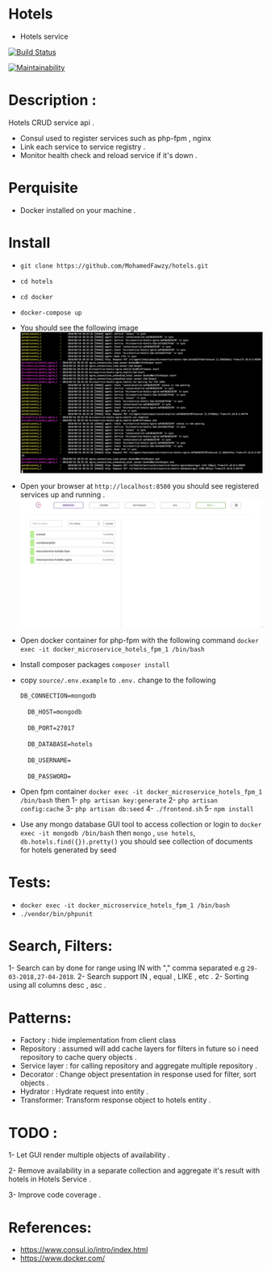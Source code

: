 # Hotels
- Hotels service

[![Build Status](https://travis-ci.org/MohamedFawzy/hotels.svg?branch=master)](https://travis-ci.org/MohamedFawzy/hotels)


[![Maintainability](https://api.codeclimate.com/v1/badges/9eb1f9c146b11e2fec8c/maintainability)](https://codeclimate.com/github/MohamedFawzy/hotels/maintainability)
# Description :
Hotels CRUD service api . 
- Consul used to register services such as php-fpm , nginx
- Link each service to service registry .
- Monitor health check and reload service if it's down .

# Perquisite
- Docker installed on your machine .


# Install
- `git clone https://github.com/MohamedFawzy/hotels.git`
- `cd hotels`
- `cd docker`
- `docker-compose up`
- You should see the following image
![alt text](https://raw.githubusercontent.com/MohamedFawzy/hotels/master/images/consul.png)
- Open your browser at `http://localhost:8500` you should see registered services up and running .
![alt text](https://raw.githubusercontent.com/MohamedFawzy/hotels/master/images/consul-interface.png)

- Open docker container for php-fpm with the following command `docker exec -it docker_microservice_hotels_fpm_1 /bin/bash`
- Install composer packages `composer install`
- copy `source/.env.example` to `.env.` change to the following
  
  ```
  DB_CONNECTION=mongodb
  
    DB_HOST=mongodb
    
    DB_PORT=27017
    
    DB_DATABASE=hotels
    
    DB_USERNAME=
    
    DB_PASSWORD=
    ```

- Open fpm container `docker exec -it docker_microservice_hotels_fpm_1 /bin/bash` 
        then 
        1- `php artisan key:generate`
        2- `php artisan config:cache`
        3- `php artisan db:seed`
        4- `./frontend.sh`
        5- `npm install`
- Use any mongo database GUI tool to access collection or login to `docker exec -it mongodb /bin/bash` then `mongo` , `use hotels`, `db.hotels.find({}).pretty()` you should see collection of documents for hotels generated by seed

# Tests:
- `docker exec -it docker_microservice_hotels_fpm_1 /bin/bash`
- `./vendor/bin/phpunit`

# Search, Filters:
1- Search can by done for range using IN with "," comma separated e.g `29-03-2018,27-04-2018`.
2- Search support IN , equal , LIKE , etc .
2- Sorting using all columns desc , asc .

# Patterns:
- Factory : hide implementation from client class
- Repository : assumed will add cache layers for filters in future so i need repository to cache query objects .
- Service layer : for calling repository and aggregate multiple repository .
- Decorator : Change object presentation in response used for filter, sort objects .
- Hydrator : Hydrate request into entity .
- Transformer: Transform response object to hotels entity .

# TODO :
1- Let GUI render multiple objects of availability .

2- Remove availability in a separate collection and aggregate it's result with hotels in Hotels Service .

3- Improve code coverage .   

# References:

- https://www.consul.io/intro/index.html
- https://www.docker.com/
